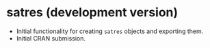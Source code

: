 # satres (development version)

* Initial functionality for creating `satres` objects and exporting them.
* Initial CRAN submission.
